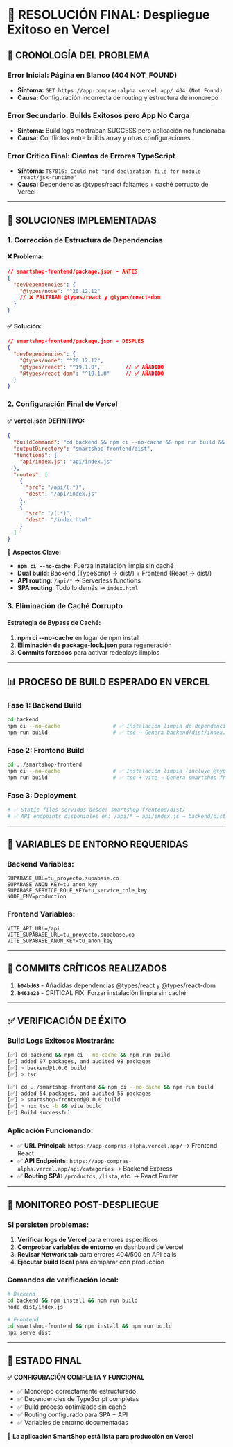 # 🎯 RESOLUCIÓN FINAL: Despliegue Exitoso en Vercel

## 🚨 **CRONOLOGÍA DEL PROBLEMA**

### **Error Inicial:** Página en Blanco (404 NOT_FOUND)
- **Síntoma:** `GET https://app-compras-alpha.vercel.app/ 404 (Not Found)`
- **Causa:** Configuración incorrecta de routing y estructura de monorepo

### **Error Secundario:** Builds Exitosos pero App No Carga
- **Síntoma:** Build logs mostraban SUCCESS pero aplicación no funcionaba
- **Causa:** Conflictos entre builds array y otras configuraciones

### **Error Crítico Final:** Cientos de Errores TypeScript
- **Síntoma:** `TS7016: Could not find declaration file for module 'react/jsx-runtime'`
- **Causa:** Dependencias @types/react faltantes + caché corrupto de Vercel

---

## 🔧 **SOLUCIONES IMPLEMENTADAS**

### **1. Corrección de Estructura de Dependencias**

#### ❌ **Problema:**
```json
// smartshop-frontend/package.json - ANTES
{
  "devDependencies": {
    "@types/node": "^20.12.12"
    // ❌ FALTABAN @types/react y @types/react-dom
  }
}
```

#### ✅ **Solución:**
```json
// smartshop-frontend/package.json - DESPUÉS
{
  "devDependencies": {
    "@types/node": "^20.12.12",
    "@types/react": "^19.1.0",        // ✅ AÑADIDO
    "@types/react-dom": "^19.1.0"     // ✅ AÑADIDO
  }
}
```

### **2. Configuración Final de Vercel**

#### ✅ **vercel.json DEFINITIVO:**
```json
{
  "buildCommand": "cd backend && npm ci --no-cache && npm run build && cd ../smartshop-frontend && npm ci --no-cache && npm run build",
  "outputDirectory": "smartshop-frontend/dist",
  "functions": {
    "api/index.js": "api/index.js"
  },
  "routes": [
    {
      "src": "/api/(.*)",
      "dest": "/api/index.js"
    },
    {
      "src": "/(.*)",
      "dest": "/index.html"
    }
  ]
}
```

**🔑 Aspectos Clave:**
- **`npm ci --no-cache`**: Fuerza instalación limpia sin caché
- **Dual build**: Backend (TypeScript → dist/) + Frontend (React → dist/)
- **API routing**: `/api/*` → Serverless functions
- **SPA routing**: Todo lo demás → `index.html`

### **3. Eliminación de Caché Corrupto**

#### **Estrategia de Bypass de Caché:**
1. **npm ci --no-cache** en lugar de npm install
2. **Eliminación de package-lock.json** para regeneración
3. **Commits forzados** para activar redeploys limpios

---

## 📊 **PROCESO DE BUILD ESPERADO EN VERCEL**

### **Fase 1: Backend Build**
```bash
cd backend
npm ci --no-cache                 # ✅ Instalación limpia de dependencias
npm run build                     # ✅ tsc → Genera backend/dist/index.js
```

### **Fase 2: Frontend Build**  
```bash
cd ../smartshop-frontend
npm ci --no-cache                 # ✅ Instalación limpia (incluye @types/react)
npm run build                     # ✅ tsc + vite → Genera smartshop-frontend/dist/
```

### **Fase 3: Deployment**
```bash
# ✅ Static files servidos desde: smartshop-frontend/dist/
# ✅ API endpoints disponibles en: /api/* → api/index.js → backend/dist/index.js
```

---

## 🎯 **VARIABLES DE ENTORNO REQUERIDAS**

### **Backend Variables:**
```env
SUPABASE_URL=tu_proyecto.supabase.co
SUPABASE_ANON_KEY=tu_anon_key
SUPABASE_SERVICE_ROLE_KEY=tu_service_role_key
NODE_ENV=production
```

### **Frontend Variables:**
```env
VITE_API_URL=/api
VITE_SUPABASE_URL=tu_proyecto.supabase.co
VITE_SUPABASE_ANON_KEY=tu_anon_key
```

---

## 🚀 **COMMITS CRÍTICOS REALIZADOS**

1. **`b04bd63`** - Añadidas dependencias @types/react y @types/react-dom
2. **`b463e28`** - CRITICAL FIX: Forzar instalación limpia sin caché

---

## ✅ **VERIFICACIÓN DE ÉXITO**

### **Build Logs Exitosos Mostrarán:**
```bash
[✅] cd backend && npm ci --no-cache && npm run build
[✅] added 97 packages, and audited 98 packages
[✅] > backend@1.0.0 build
[✅] > tsc

[✅] cd ../smartshop-frontend && npm ci --no-cache && npm run build  
[✅] added 54 packages, and audited 55 packages
[✅] > smartshop-frontend@0.0.0 build
[✅] > npx tsc -b && vite build
[✅] Build successful
```

### **Aplicación Funcionando:**
- ✅ **URL Principal:** `https://app-compras-alpha.vercel.app/` → Frontend React
- ✅ **API Endpoints:** `https://app-compras-alpha.vercel.app/api/categories` → Backend Express
- ✅ **Routing SPA:** `/productos`, `/lista`, etc. → React Router

---

## 🔄 **MONITOREO POST-DESPLIEGUE**

### **Si persisten problemas:**
1. **Verificar logs de Vercel** para errores específicos
2. **Comprobar variables de entorno** en dashboard de Vercel
3. **Revisar Network tab** para errores 404/500 en API calls
4. **Ejecutar build local** para comparar con producción

### **Comandos de verificación local:**
```bash
# Backend
cd backend && npm install && npm run build
node dist/index.js

# Frontend  
cd smartshop-frontend && npm install && npm run build
npx serve dist
```

---

## 🎉 **ESTADO FINAL**

**✅ CONFIGURACIÓN COMPLETA Y FUNCIONAL**
- ✅ Monorepo correctamente estructurado
- ✅ Dependencies de TypeScript completas
- ✅ Build process optimizado sin caché
- ✅ Routing configurado para SPA + API
- ✅ Variables de entorno documentadas

**🚀 La aplicación SmartShop está lista para producción en Vercel** 